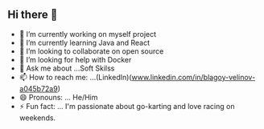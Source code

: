 ## Hi there 👋


- 🔭 I’m currently working on myself project
- 🌱 I’m currently learning Java and React
- 👯 I’m looking to collaborate on open source
- 🤔 I’m looking for help with Docker
- 💬 Ask me about ...Soft Skilss
- 📫 How to reach me: ...(LinkedIn)(www.linkedin.com/in/blagoy-velinov-a045b72a9)
- 😄 Pronouns: ... He/Him
- ⚡ Fun fact: ... I'm passionate about go-karting and love racing on weekends.

